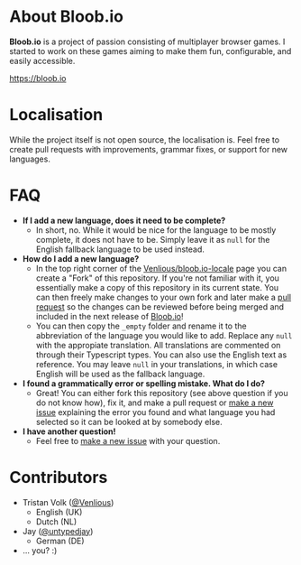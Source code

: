 # About Bloob.io

**Bloob.io** is a project of passion consisting of multiplayer browser games. I started to work on these games aiming to make them fun, configurable, and easily accessible.

https://bloob.io

# Localisation

While the project itself is not open source, the localisation is. Feel free to create pull requests with improvements, grammar fixes, or support for new languages.

# FAQ

-   **If I add a new language, does it need to be complete?**
    -   In short, no. While it would be nice for the language to be mostly complete, it does not have to be. Simply leave it as `null` for the English fallback language to be used instead.
-   **How do I add a new language?**
    -   In the top right corner of the [Venlious/bloob.io-locale](https://github.com/Venlious/bloob.io-locale) page you can create a "Fork" of this repository. If you're not familiar with it, you essentially make a copy of this repository in its current state. You can then freely make changes to your own fork and later make a [pull request](https://github.com/Venlious/bloob.io-locale/pulls) so the changes can be reviewed before being merged and included in the next release of [Bloob.io](https://bloob.io)!
    -   You can then copy the `_empty` folder and rename it to the abbreviation of the language you would like to add. Replace any `null` with the appropiate translation. All translations are commented on through their Typescript types. You can also use the English text as reference. You may leave `null` in your translations, in which case English will be used as the fallback language.
-   **I found a grammatically error or spelling mistake. What do I do?**
    -   Great! You can either fork this repository (see above question if you do not know how), fix it, and make a pull request or [make a new issue](https://github.com/Venlious/bloob.io-locale/issues/new) explaining the error you found and what language you had selected so it can be looked at by somebody else.
-   **I have another question!**
    -   Feel free to [make a new issue](https://github.com/Venlious/bloob.io-locale/issues/new) with your question.

# Contributors

-   Tristan Volk ([@Venlious](https://github.com/Venlious))
    -   English (UK)
    -   Dutch (NL)
-   Jay ([@untypedjay](https://github.com/untypedjay))
    -   German (DE)
-   ... you? :)
